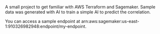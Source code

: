 A small  project to get familiar with AWS Terraform and Sagemaker. Sample data was generated with AI to train a simple AI to predict the correlation.

You can access a sample endpoint at arn:aws:sagemaker:us-east-1:910326982948:endpoint/my-endpoint.
